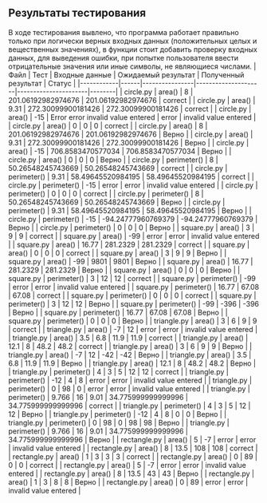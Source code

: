 ## Результаты тестирования
В ходе тестирования вывлено, что программа работает правильно только при логически верных входных данных (положительных целых и вещественных значениях), в функции стоит добавить проверку входных данных, для выведения ошибки, при попытке пользователя ввести отрицательные значения или иные символы, не являющиеся числами.
| Файл | Тест | Входные данные | Ожидаемый результат | Полученный результат | Статус |
|------------|------|----------------|---------------------|----------------------|--------|
| circle.py  | area() | 8 | 201.06192982974676 | 201.06192982974676 | correct |
| circle.py  | area() | 9.31 | 272.30099900181426 | 272.30099900181426 | correct |
| circle.py  | area() | -15 | Error error invalid value entered | error | invalid value entered |
| circle.py  | area() | 0 | 0 | 0 | correct |
| circle.py  | area() | 8 | 201.06192982974676 | 201.06192982974676 | Верно |
| circle.py  | area() | 9.31 | 272.30099900181426 | 272.30099900181426 | Верно |
| circle.py  | area() | -15 | 706.8583470577034 | 706.8583470577034 | Верно |
| circle.py  | area() | 0 | 0 | 0 | Верно |
| circle.py  | perimeter() | 8 | 50.26548245743669 | 50.26548245743669 | correct |
| circle.py  | perimeter() | 9.31 | 58.49645520984195 | 58.49645520984195 | correct |
| circle.py  | perimeter() | -15 | error | error | invalid value entered |
| circle.py  | perimeter() | 0 | 0 | 0 | correct |
| circle.py  | perimeter() | 8 | 50.26548245743669 | 50.26548245743669 | Верно |
| circle.py  | perimeter() | 9.31 | 58.49645520984195 | 58.49645520984195 | Верно |
| circle.py  | perimeter() | -15 | -94.24777960769379 | -94.24777960769379 | Верно |
| circle.py  | perimeter() | 0 | 0 | 0 | Верно |
| square.py  | area() | 3 | 9 | 9 | correct |
| square.py  | area() | -99 | error | error | invalid value entered |
| square.py  | area() | 16.77 | 281.2329 | 281.2329 | correct |
| square.py  | area() | 0 | 0 | 0 | correct |
| square.py  | area() | 3 | 9 | 9 | Верно |
| square.py  | area() | -99 | 9801 | 9801 | Верно |
| square.py  | area() | 16.77 | 281.2329 | 281.2329 | Верно |
| square.py  | area() | 0 | 0 | 0 | Верно |
| square.py  | perimeter() | 3 | 12 | 12 | correct |
| square.py  | perimeter() | -99 | error | error | invalid value entered |
| square.py  | perimeter() | 16.77 | 67.08 | 67.08 | correct |
| square.py  | perimeter() | 0 | 0 | 0 | correct |
| square.py  | perimeter() | 3 | 12 | 12 | Верно |
| square.py  | perimeter() | -99 | -396 | -396 | Верно |
| square.py  | perimeter() | 16.77 | 67.08 | 67.08 | Верно |
| square.py  | perimeter() | 0 | 0 | 0 | Верно |
| triangle.py  | area() | 3 | 6 | 9 | 9 | correct |
| triangle.py  | area() | -7 | 12 | error | error | invalid value entered |
| triangle.py  | area() | 3.5 | 6.8 | 11.9 | 11.9 | correct |
| triangle.py  | area() | 12.1 | 8 | 48.2 | 48.2 | correct |
| triangle.py  | area() | 3 | 6 | 9 | 9 | Верно |
| triangle.py  | area() | -7 | 12 | -42 | -42 | Верно |
| triangle.py  | area() | 3.5 | 6.8 | 11.9 | 11.9 | Верно |
| triangle.py  | area() | 12.1 | 8 | 48.2 | 48.2 | Верно |
| triangle.py  | perimeter() | 4 | 3 | 5 | 12 | 12 | correct |
| triangle.py  | perimeter() | -12 | 4 | 8 | error | error | invalid value entered |
| triangle.py  | perimeter() | 0 | 98 | 0 | error | error | invalid value entered |
| triangle.py  | perimeter() | 9.766 | 16 | 9.01 | 34.775999999999996 | 34.775999999999996 | correct |
| triangle.py  | perimeter() | 4 | 3 | 5 | 12 | 12 | Верно |
| triangle.py  | perimeter() | -12 | 4 | 8 | 0 | 0 | Верно |
| triangle.py  | perimeter() | 0 | 98 | 0 | 98 | 98 | Верно |
| triangle.py  | perimeter() | 9.766 | 16 | 9.01 | 34.775999999999996 | 34.775999999999996 | Верно |
| rectangle.py  | area() | 5 | -7 | error | error | invalid value entered |
| rectangle.py  | area() | 8 | 13.5 | 108 | 108 | correct |
| rectangle.py  | area() | 1 | 3 | 3 | 3 | correct |
| rectangle.py  | area() | 0 | 89 | 0 | 0 | correct |
| rectangle.py  | area() | 5 | -7 | error | error | invalid value entered |
| rectangle.py  | area() | 8 | 13.5 | 43 | 43 | Верно |
| rectangle.py  | area() | 1 | 3 | 8 | 8 | Верно |
| rectangle.py  | area() | 0 | 89 | error | error | invalid value entered |
